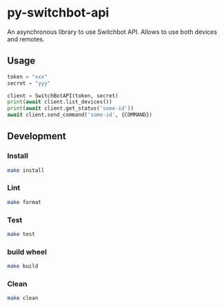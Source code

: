 # py-switchbot-api
An asynchronous library to use Switchbot API. Allows to use both devices and remotes.

## Usage

```python
token = "xxx"
secret = "yyy"

client = SwitchBotAPI(token, secret)
print(await client.list_devices())
print(await client.get_status('some-id'))
await client.send_command('some-id', {COMMAND})
```

## Development

### Install

```bash
make install
```

### Lint

```bash
make format
```

### Test

```bash
make test
```

### build wheel

```bash
make build
```

### Clean

```bash
make clean
```